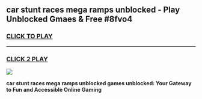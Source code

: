 
## car stunt races mega ramps unblocked - Play Unblocked Gmaes & Free #8fvo4
<h3>
<a href="https://news.freeplayer.one?title=car_stunt_races_mega_ramps_unblocked&ref=24F">CLICK TO PLAY</a></h3>
<hr>

<h3>
<a href="https://news.freeplayer.one?title=car_stunt_races_mega_ramps_unblocked&ref=24F">CLICK 2 PLAY</a>
  
</h3>

<a href="https://news.freeplayer.one?title=car_stunt_races_mega_ramps_unblocked&ref=24F/"><img src="https://clearcache.store/games.png"></a>


**car stunt races mega ramps unblocked games unblocked: Your Gateway to Fun and Accessible Online Gaming**
